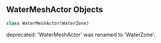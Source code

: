 ## WaterMeshActor Objects

```python
class WaterMeshActor(WaterZone)
```

deprecated: 'WaterMeshActor' was renamed to 'WaterZone'.

<a id="unreal.TurnBasedMatchInterface"></a>